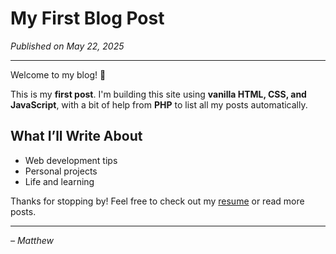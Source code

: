 <!--
title: My First Blog Post
date: 05-22-2025
tags: javascript, webdev
-->
# My First Blog Post

*Published on May 22, 2025*

---

Welcome to my blog! 🎉

This is my **first post**. I'm building this site using **vanilla HTML, CSS, and JavaScript**, with a bit of help from **PHP** to list all my posts automatically.

## What I’ll Write About

- Web development tips
- Personal projects
- Life and learning

Thanks for stopping by! Feel free to check out my [resume](./resume.html) or read more posts.

---

*– Matthew*
